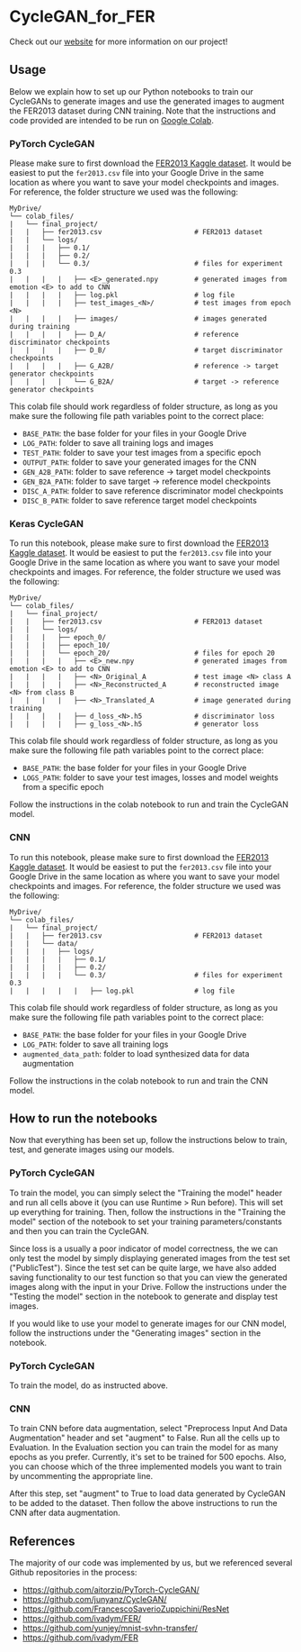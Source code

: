 # CycleGAN_for_FER
Check out our [website](https://sites.google.com/cs.washington.edu/cyclegan-for-fer/home) for more information on our project!

## Usage
Below we explain how to set up our Python notebooks to train our CycleGANs to generate images and use the generated images to augment the FER2013 dataset during CNN training. Note that the instructions and code provided are intended to be run on [Google Colab](colab.research.google.com/).

### PyTorch CycleGAN
Please make sure to first download the [FER2013 Kaggle dataset](https://www.kaggle.com/c/challenges-in-representation-learning-facial-expression-recognition-challenge). It would be easiest to put the `fer2013.csv` file into your Google Drive in the same location as where you want to save your model checkpoints and images. For reference, the folder structure we used was the following:

```
MyDrive/
└── colab_files/
|   └── final_project/
|   |   ├── fer2013.csv                       # FER2013 dataset
|   |   └── logs/
|   |   |   ├── 0.1/
|   |   |   ├── 0.2/
|   |   |   └── 0.3/                          # files for experiment 0.3
|   |   |   |   ├── <E>_generated.npy         # generated images from emotion <E> to add to CNN
|   |   |   |   ├── log.pkl                   # log file
|   |   |   |   ├── test_images_<N>/          # test images from epoch <N>
|   |   |   |   ├── images/                   # images generated during training
|   |   |   |   ├── D_A/                      # reference discriminator checkpoints
|   |   |   |   ├── D_B/                      # target discriminator checkpoints
|   |   |   |   ├── G_A2B/                    # reference -> target generator checkpoints
|   |   |   |   └── G_B2A/                    # target -> reference  generator checkpoints
```

This colab file should work regardless of folder structure, as long as you make sure the following file path variables point to the correct place:

* `BASE_PATH`: the base folder for your files in your Google Drive
* `LOG_PATH`: folder to save all training logs and images
* `TEST_PATH`: folder to save your test images from a specific epoch
* `OUTPUT_PATH`: folder to save your generated images for the CNN
* `GEN_A2B_PATH`: folder to save reference -> target model checkpoints
* `GEN_B2A_PATH`: folder to save target -> reference model checkpoints
* `DISC_A_PATH`: folder to save reference discriminator model checkpoints
* `DISC_B_PATH`: folder to save reference target model checkpoints

### Keras CycleGAN
To run this notebook, please make sure to first download the [FER2013 Kaggle dataset](https://www.kaggle.com/c/challenges-in-representation-learning-facial-expression-recognition-challenge). It would be easiest to put the `fer2013.csv` file into your Google Drive in the same location as where you want to save your model checkpoints and images. For reference, the folder structure we used was the following:

```
MyDrive/
└── colab_files/
|   └── final_project/
|   |   ├── fer2013.csv                       # FER2013 dataset
|   |   └── logs/
|   |   |   ├── epoch_0/
|   |   |   ├── epoch_10/
|   |   |   └── epoch_20/                     # files for epoch 20
|   |   |   |   ├── <E>_new.npy               # generated images from emotion <E> to add to CNN
|   |   |   |   ├── <N>_Original_A            # test image <N> class A
|   |   |   |   ├── <N>_Reconstructed_A       # reconstructed image <N> from class B
|   |   |   |   ├── <N>_Translated_A          # image generated during training
|   |   |   |   ├── d_loss_<N>.h5             # discriminator loss
|   |   |   |   ├── g_loss_<N>.h5             # generator loss
```
This colab file should work regardless of folder structure, as long as you make sure the following file path variables point to the correct place:

* `BASE_PATH`: the base folder for your files in your Google Drive
* `LOGS_PATH`: folder to save your test images, losses and model weights from a specific epoch

Follow the instructions in the colab notebook to run and train the CycleGAN model.

### CNN
To run this notebook, please make sure to first download the [FER2013 Kaggle dataset](https://www.kaggle.com/c/challenges-in-representation-learning-facial-expression-recognition-challenge). It would be easiest to put the `fer2013.csv` file into your Google Drive in the same location as where you want to save your model checkpoints and images. For reference, the folder structure we used was the following:

```
MyDrive/
└── colab_files/
|   └── final_project/
|   |   ├── fer2013.csv                       # FER2013 dataset
|   |   └── data/
|   |   |   ├── logs/
|   |   |   |   ├── 0.1/
|   |   |   |   ├── 0.2/
|   |   |   |   └── 0.3/                      # files for experiment 0.3
|   |   |   |   |   ├── log.pkl               # log file

```

This colab file should work regardless of folder structure, as long as you make sure the following file path variables point to the correct place:

* `BASE_PATH`: the base folder for your files in your Google Drive
* `LOG_PATH`: folder to save all training logs
* `augmented_data_path`: folder to load synthesized data for data augmentation

Follow the instructions in the colab notebook to run and train the CNN model.


## How to run the notebooks
Now that everything has been set up, follow the instructions below to train, test, and generate images using our models.

### PyTorch CycleGAN
To train the model, you can simply select the "Training the model" header and run all cells above it (you can use Runtime > Run before). This will set up everything for training. Then, follow the instructions in the "Training the model" section of the notebook to set your training parameters/constants and then you can train the CycleGAN.

Since loss is a usually a poor indicator of model correctness, the we can only test the model by simply displaying generated images from the test set ("PublicTest"). Since the test set can be quite large, we have also added saving functionality to our test function so that you can view the generated images along with the input in your Drive. Follow the instructions under the  "Testing the model" section in the notebook to generate and display test images.

If you would like to use your model to generate images for our CNN model, follow the instructions under the "Generating images" section in the notebook.

### PyTorch CycleGAN
To train the model, do as instructed above.

### CNN
To train CNN before data augmentation, select "Preprocess Input And Data Augmentation" header and set "augment" to False. Run all the cells up to Evaluation. In the Evaluation section you can train the model for as many epochs as you prefer. Currently, it's set to be trained for 500 epochs. Also, you can choose which of the three implemented models you want to train by uncommenting the appropriate line.

After this step, set "augment" to True to load data generated by CycleGAN to be added to the dataset. Then follow the above instructions to run the CNN after data augmentation.

## References
The majority of our code was implemented by us, but we referenced several Github repositories in the process:
* https://github.com/aitorzip/PyTorch-CycleGAN/
* https://github.com/junyanz/CycleGAN/
* https://github.com/FrancescoSaverioZuppichini/ResNet
* https://github.com/ivadym/FER/
* https://github.com/yunjey/mnist-svhn-transfer/
* https://github.com/ivadym/FER
